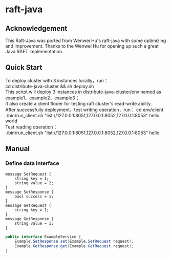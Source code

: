 # raft-java

## Acknowledgement
This Raft-Java was ported from Wenwei Hu's raft-java with some optimizing and improvement. Thanks to the Wenwei Hu for opening up such a great Java RAFT implementation.

## Quick Start
To deploy cluster with 3 instances locally，run：<br>
cd distribute-java-cluster && sh deploy.sh <br>
This script will deploy 3 instances in distribute-java-cluster/env named as example1、example2、example3；<br>
It also create a client floder for testing raft cluster's read-write ability.<br>
After successfully deployment，test writing operation，run：
cd env/client <br>
./bin/run_client.sh "list://127.0.0.1:8051,127.0.0.1:8052,127.0.0.1:8053" hello world <br>
Test reading operation：<br>
./bin/run_client.sh "list://127.0.0.1:8051,127.0.0.1:8052,127.0.0.1:8053" hello

## Manual
### Define data interface
```protobuf3
message SetRequest {
    string key = 1;
    string value = 2;
}
message SetResponse {
    bool success = 1;
}
message GetRequest {
    string key = 1;
}
message GetResponse {
    string value = 1;
}
```
```java
public interface ExampleService {
    Example.SetResponse set(Example.SetRequest request);
    Example.GetResponse get(Example.GetRequest request);
}
```